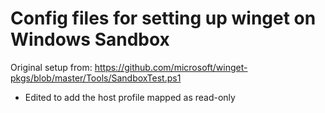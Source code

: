 # Config files for setting up winget on Windows Sandbox

Original setup from: https://github.com/microsoft/winget-pkgs/blob/master/Tools/SandboxTest.ps1
- Edited to add the host profile mapped as read-only
